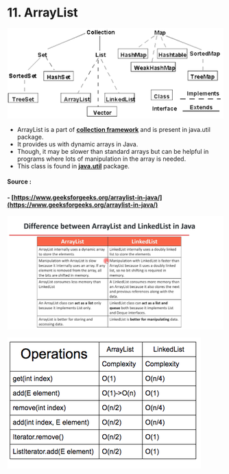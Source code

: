 # 11. ArrayList

![](../.gitbook/assets/image%20%286%29.png)

* ArrayList is a part of [**collection framework**](https://www.geeksforgeeks.org/collections-in-java-2/) and is present in java.util package.
* It provides us with dynamic arrays in Java. 
* Though, it may be slower than standard arrays but can be helpful in programs where lots of manipulation in the array is needed. 
* This class is found in [**java.util**](https://www.geeksforgeeks.org/java-util-package-java/) package. 

#### Source : 

#### -  [https://www.geeksforgeeks.org/arraylist-in-java/](https://www.geeksforgeeks.org/arraylist-in-java/)

![](../.gitbook/assets/image%20%2812%29.png)

![](../.gitbook/assets/image%20%2815%29.png)

####  

